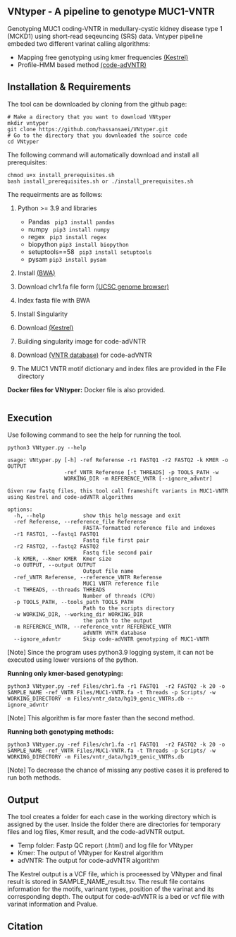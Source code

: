 ## VNtyper - A pipeline to genotype MUC1-VNTR 
Genotyping MUC1 coding-VNTR in medullary-cystic kidney disease type 1  (MCKD1) using short-read seqeuncing (SRS) data. Vntyper pipeline embeded two different varinat calling algorithms:
- Mapping free genotyping using kmer frequencies [(Kestrel)](https://github.com/paudano/kestrel)
- Profile-HMM based method [(code-adVNTR)](https://github.com/mehrdadbakhtiari/adVNTR/tree/enhanced_hmm)

## Installation & Requirements
The tool can be downloaded by cloning from the github page:

```bashscript
# Make a directory that you want to download VNtyper
mkdir vntyper
git clone https://github.com/hassansaei/VNtyper.git
# Go to the directory that you downloaded the source code
cd VNtyper
```
The following command will automatically download and install all prerequisites:
```bashscrip
chmod u+x install_prerequisites.sh
bash install_prerequisites.sh or ./install_prerequisites.sh
```
The requeirments are as follows:
1. Python >= 3.9 and libraries
    - Pandas ``` pip3 install pandas```
    - numpy ``` pip3 install numpy```
    - regex ``` pip3 install regex```
    - biopython ``` pip3 install biopython ```
    - setuptools==58 ``` pip3 install setuptools```
    - pysam ``` pip3 install pysam ```

3. Install [(BWA)](https://bio-bwa.sourceforge.net/)
4. Download chr1.fa file form [(UCSC genome browser)](https://hgdownload.soe.ucsc.edu/goldenPath/hg19/chromosomes/chr1.fa.gz)
5. Index fasta file with BWA
6. Install Singularity
7. Download [(Kestrel)](https://github.com/paudano/kestrel)
8. Building singularity image for code-adVNTR
9. Download [(VNTR database)](https://cseweb.ucsd.edu/~mbakhtia/adVNTR/vntr_data_genic_loci.zip) for code-adVNTR
10. The MUC1 VNTR motif dictionary and index files are provided in the File directory

__Docker files for VNtyper:__
Docker file is also provided. 

```bashscript
```

## Execution
Use following command to see the help for running the tool.
```bashscript
python3 VNtyper.py --help 

usage: VNtyper.py [-h] -ref Referense -r1 FASTQ1 -r2 FASTQ2 -k KMER -o OUTPUT
                  -ref_VNTR Referense [-t THREADS] -p TOOLS_PATH -w
                  WORKING_DIR -m REFERENCE_VNTR [--ignore_advntr]

Given raw fastq files, this tool call frameshift variants in MUC1-VNTR using Kestrel and code-adVNTR algorithms

options:
  -h, --help            show this help message and exit
  -ref Referense, --reference_file Referense
                        FASTA-formatted reference file and indexes
  -r1 FASTQ1, --fastq1 FASTQ1
                        Fastq file first pair
  -r2 FASTQ2, --fastq2 FASTQ2
                        Fastq file second pair
  -k KMER, --Kmer KMER  Kmer size
  -o OUTPUT, --output OUTPUT
                        Output file name
  -ref_VNTR Referense, --reference_VNTR Referense
                        MUC1 VNTR reference file
  -t THREADS, --threads THREADS
                        Number of threads (CPU)
  -p TOOLS_PATH, --tools_path TOOLS_PATH
                        Path to the scripts directory
  -w WORKING_DIR, --working_dir WORKING_DIR
                        the path to the output
  -m REFERENCE_VNTR, --reference_vntr REFERENCE_VNTR
                        adVNTR VNTR database
  --ignore_advntr       Skip code-adVNTR genotyping of MUC1-VNTR
```
[Note] Since the program uses python3.9 logging system, it can not be executed using lower versions of the python.

__Running only kmer-based genotyping:__
```bashscript
python3 VNtyper.py -ref Files/chr1.fa -r1 FASTQ1  -r2 FASTQ2 -k 20 -o SAMPLE_NAME -ref_VNTR Files/MUC1-VNTR.fa -t Threads -p Scripts/ -w WORKING_DIRECTORY -m Files/vntr_data/hg19_genic_VNTRs.db --ignore_advntr
```
[Note] This algorithm is far more faster than the second method. 

__Running both genotyping methods:__
```bashscript
python3 VNtyper.py -ref Files/chr1.fa -r1 FASTQ1  -r2 FASTQ2 -k 20 -o SAMPLE_NAME -ref_VNTR Files/MUC1-VNTR.fa -t Threads -p Scripts/ -w WORKING_DIRECTORY -m Files/vntr_data/hg19_genic_VNTRs.db
```
[Note] To decrease the chance of missing any postive cases it is prefered to run both methods.


## Output
The tool creates a folder for each case in the working directory which is assigned by the user. Inside the folder there are directories for temporary files and log files, Kmer result, and  the code-adVNTR output.
- Temp folder: Fastp QC report (.html) and log file for VNtyper
- Kmer: The output of VNtyper for Kestrel algorithm
- adVNTR: The output for code-adVNTR algorithm

The Kestrel output is a VCF file, which is proceessed by VNtyper and final result is stored in SAMPLE_NAME_result.tsv. The result file contains information for the motifs, varinant types, position of the varinat and its corresponding depth. The output for code-adVNTR is a bed or vcf file with varinat information and Pvalue. 

## Citation


